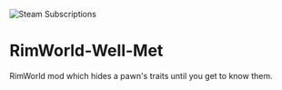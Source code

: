 ![Steam Subscriptions](https://img.shields.io/steam/subscriptions/2553173153)

# RimWorld-Well-Met
RimWorld mod which hides a pawn's traits until you get to know them.

